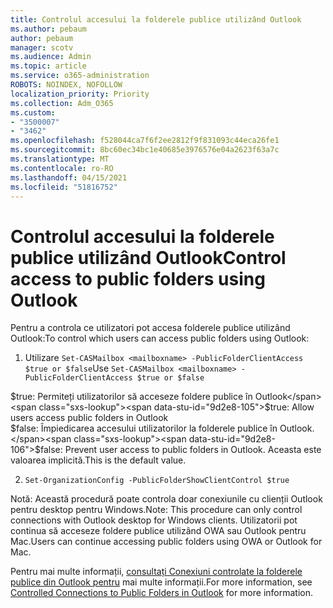 ```yaml
---
title: Controlul accesului la folderele publice utilizând Outlook
ms.author: pebaum
author: pebaum
manager: scotv
ms.audience: Admin
ms.topic: article
ms.service: o365-administration
ROBOTS: NOINDEX, NOFOLLOW
localization_priority: Priority
ms.collection: Adm_O365
ms.custom:
- "3500007"
- "3462"
ms.openlocfilehash: f528044ca7f6f2ee2812f9f831093c44eca26fe1
ms.sourcegitcommit: 8bc60ec34bc1e40685e3976576e04a2623f63a7c
ms.translationtype: MT
ms.contentlocale: ro-RO
ms.lasthandoff: 04/15/2021
ms.locfileid: "51816752"
---
```

# <a name="control-access-to-public-folders-using-outlook"></a><span data-ttu-id="9d2e8-102">Controlul accesului la folderele publice utilizând Outlook</span><span class="sxs-lookup"><span data-stu-id="9d2e8-102">Control access to public folders using Outlook</span></span>

<span data-ttu-id="9d2e8-103">Pentru a controla ce utilizatori pot accesa folderele publice utilizând Outlook:</span><span class="sxs-lookup"><span data-stu-id="9d2e8-103">To control which users can access public folders using Outlook:</span></span>

1. <span data-ttu-id="9d2e8-104">Utilizare `Set-CASMailbox <mailboxname> -PublicFolderClientAccess $true or $false`</span><span class="sxs-lookup"><span data-stu-id="9d2e8-104">Use `Set-CASMailbox <mailboxname> -PublicFolderClientAccess $true or $false`</span></span>

<span data-ttu-id="9d2e8-105">$true: Permiteți utilizatorilor să acceseze foldere publice în Outlook</span><span class="sxs-lookup"><span data-stu-id="9d2e8-105">$true: Allow users access public folders in Outlook</span></span>  
<span data-ttu-id="9d2e8-106">$false: Împiedicarea accesului utilizatorilor la folderele publice în Outlook.</span><span class="sxs-lookup"><span data-stu-id="9d2e8-106">$false: Prevent user access to public folders in Outlook.</span></span> <span data-ttu-id="9d2e8-107">Aceasta este valoarea implicită.</span><span class="sxs-lookup"><span data-stu-id="9d2e8-107">This is the default value.</span></span>  

2. `Set-OrganizationConfig -PublicFolderShowClientControl $true`

<span data-ttu-id="9d2e8-108">Notă: Această procedură poate controla doar conexiunile cu clienții Outlook pentru desktop pentru Windows.</span><span class="sxs-lookup"><span data-stu-id="9d2e8-108">Note: This procedure can only control connections with Outlook desktop for Windows clients.</span></span> <span data-ttu-id="9d2e8-109">Utilizatorii pot continua să acceseze foldere publice utilizând OWA sau Outlook pentru Mac.</span><span class="sxs-lookup"><span data-stu-id="9d2e8-109">Users can continue accessing public folders using OWA or Outlook for Mac.</span></span>

<span data-ttu-id="9d2e8-110">Pentru mai multe informații, [consultați Conexiuni controlate la folderele publice din Outlook pentru](https://aka.ms/controlpf) mai multe informații.</span><span class="sxs-lookup"><span data-stu-id="9d2e8-110">For more information, see [Controlled Connections to Public Folders in Outlook](https://aka.ms/controlpf) for more information.</span></span>
